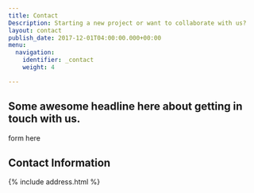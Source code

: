 ```yaml
---
title: Contact
Description: Starting a new project or want to collaborate with us?
layout: contact
publish_date: 2017-12-01T04:00:00.000+00:00
menu:
  navigation:
    identifier: _contact
    weight: 4

---
```

## Some awesome headline here about getting in touch with us.

form here

## Contact Information

{% include address.html %}